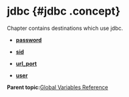 # jdbc {#jdbc .concept}

Chapter contains destinations which use jdbc.

-   **[password](../../../crossref/globVars/globVarsRef/res_Id31.md)**  

-   **[sid](../../../crossref/globVars/globVarsRef/res_Id27.md)**  

-   **[url\_port](../../../crossref/globVars/globVarsRef/res_Id32.md)**  

-   **[user](../../../crossref/globVars/globVarsRef/res_Id29.md)**  


**Parent topic:**[Global Variables Reference](../../../crossref/globVars/globVarsRef/GV_globVarsRef.md)

